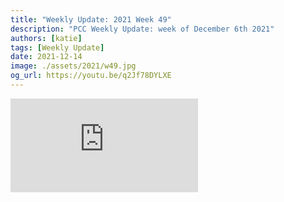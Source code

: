 ```yaml
---
title: "Weekly Update: 2021 Week 49"
description: "PCC Weekly Update: week of December 6th 2021"
authors: [katie]
tags: [Weekly Update]
date: 2021-12-14
image: ./assets/2021/w49.jpg
og_url: https://youtu.be/q2Jf78DYLXE
---
```


<iframe src="https://www.youtube.com/embed/q2Jf78DYLXE" title="YouTube video player" frameborder="0" allow="accelerometer; autoplay; clipboard-write; encrypted-media; gyroscope; picture-in-picture" allowFullScreen></iframe>

<!--truncate-->
